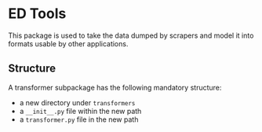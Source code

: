 # ED Tools

This package is used to take the data dumped by scrapers and model it into
formats usable by other applications.


## Structure

A transformer subpackage has the following mandatory structure:

- a new directory under `transformers`
- a `__init__.py` file within the new path
- a `transformer.py` file in the new path